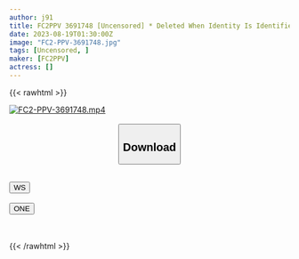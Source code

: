 ```yaml
---
author: j91
title: FC2PPV 3691748 [Uncensored] * Deleted When Identity Is Identified * Part-Time Job 19-Year-Old Coffee Shop Clerk During College Summer Vacation. Crush The Whitening Milk With A Glass. A Rich Service Blowjob With A Sensitive Convulsive Body.
date: 2023-08-19T01:30:00Z
image: "FC2-PPV-3691748.jpg"
tags: [Uncensored, ]
maker: [FC2PPV]
actress: []
---
```



{{< rawhtml >}}

<div class="video" data-videoid="s6nhq35klndi">
    <a href="javascript:;">
        <img src="https://my.j91.asia/posts/FC2-PPV-3691748/FC2-PPV-3691748.jpg" width="WIDTH" height="HEIGHT" alt="FC2-PPV-3691748.mp4" loading="lazy">
    </a>
</div>

<script type="text/javascript" src="https://j91.asia/asset/on-demand-ws.js"></script>

<br>
  <link rel="stylesheet" href="https://j91.asia/asset/bs5.css">
  
  <center>
  <button class="btn btn-primary" type="button" data-bs-toggle="collapse" data-bs-target=".multi-collapse" aria-expanded="false" aria-controls="multiCollapseExample1 multiCollapseExample2"><h2>Download</h2></button></center>
</p>
<div class="row">
  <div class="col">
    <div class="collapse multi-collapse" id="multiCollapseExample1">
      <div class="card card-body">
	      	      <br>
<div class="buttons">  
<a href="https://wolfstream.tv/v/s6nhq35klndi"><button class="btn-hover color-3"><i class="fa fa-download"></i> WS</button></a></div>
    </div>
  </div>
</div>
  <div class="col">
    <div class="collapse multi-collapse" id="multiCollapseExample2">
      <div class="card card-body">
	      <br>
<div class="buttons">
    <a href="https://oneupload.to/wn58jmsk127k"><button class="btn-hover color-9"><i class="fa fa-download"></i> ONE</button></a></div>
<br><br>
      </div>
    </div>
  </div>
</div>

{{< /rawhtml >}}
